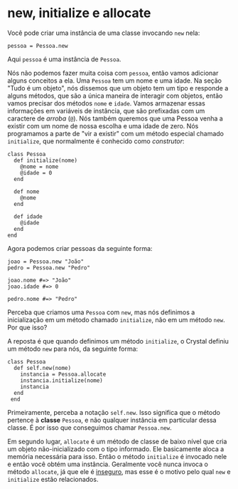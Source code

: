 # new, initialize e allocate

Você pode criar uma instância de uma classe invocando `new` nela:

```
pessoa = Pessoa.new
```

Aqui `pessoa` é uma instância de `Pessoa`.

Nós não podemos fazer muita coisa com `pessoa`, então vamos adicionar alguns conceitos a ela. Uma `Pessoa` tem um nome e uma idade. Na seção "Tudo é um objeto", nós dissemos que um objeto tem um tipo e responde a alguns métodos, que são a única maneira de interagir com objetos, então vamos precisar dos métodos `nome` e `idade`. Vamos armazenar essas informações em variáveis de instância, que são prefixadas com um caractere de *arroba* (`@`). Nós também queremos que uma Pessoa venha a existir com um nome de nossa escolha e uma idade de zero. Nós programamos a parte de "vir a existir" com um método especial chamado `initialize`, que normalmente é conhecido como *construtor*:

```crystal
class Pessoa
  def initialize(nome)
    @nome = nome
    @idade = 0
  end

  def nome
    @nome
  end

  def idade
    @idade
  end
end
```

Agora podemos criar pessoas da seguinte forma:

```crystal
joao = Pessoa.new "João"
pedro = Pessoa.new "Pedro"

joao.nome #=> "João"
joao.idade #=> 0

pedro.nome #=> "Pedro"
```

Perceba que criamos uma `Pessoa` com `new`, mas nós definimos a inicialização em um método chamado `initialize`, não em um método `new`. Por que isso?

A reposta é que quando definimos um método `initialize`, o Crystal definiu um método `new` para nós, da seguinte forma:

```crystal
class Pessoa
  def self.new(nome)
    instancia = Pessoa.allocate
    instancia.initialize(nome)
    instancia
  end
 end
```

Primeiramente, perceba a notação `self.new`. Isso significa que o método pertence à **classe** `Pessoa`, e não qualquer instância em particular dessa classe. É por isso que conseguimos chamar `Pessoa.new`.

Em segundo lugar, `allocate` é um método de classe de baixo nível que cria um objeto não-inicializado com o tipo informado. Ele basicamente aloca a memória necessária para isso. Então o método `initialize` é invocado nele e então você obtém uma instância. Geralmente você nunca invoca o método `allocate`, já que ele é [inseguro](unsafe.md), mas esse é o motivo pelo qual `new` e `initialize` estão relacionados.

